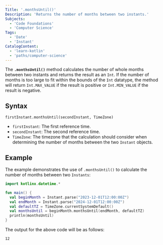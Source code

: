 ```yaml
---
Title: '.monthsUntil()'
Description: 'Returns the number of months between two instants.'
Subjects:
  - 'Code Foundations'
  - 'Computer Science'
Tags:
  - 'Date'
  - 'Instant'
CatalogContent:
  - 'learn-kotlin'
  - 'paths/computer-science'
---
```



The **`.monthsUntil()`** method calculates the number of whole months between two instants and returns the result as an `Int`. If the number of months is too large to fit within the bounds of the `Int` datatype, the method will return `Int.MAX_VALUE` if the result is positive or `Int.MIN_VALUE` if the result is negative.

## Syntax

```pseudo
firstInstant.monthsUntil(secondInstant, TimeZone)
```

- `firstInstant`: The first reference time.
- `secondInstant`: The second reference time.
- `TimeZone`: The timezone that the calculation should consider when determining the number of months between the two `Instant` objects.

## Example

The example demonstrates the use of `.monthsUntil()` to calculate the number of months between two `Instants`:

```kotlin
import kotlinx.datetime.*

fun main() {
  val beginMonth = Instant.parse("2023-12-01T12:00:00Z")
  val endMonth = Instant.parse("2024-12-01T12:00:00Z")
  val defaultTZ = TimeZone.currentSystemDefault()
  val monthsUntil = beginMonth.monthsUntil(endMonth, defaultTZ)
  println(monthsUntil)
}
```

The output for the above code will be as follows:

```shell
12
```